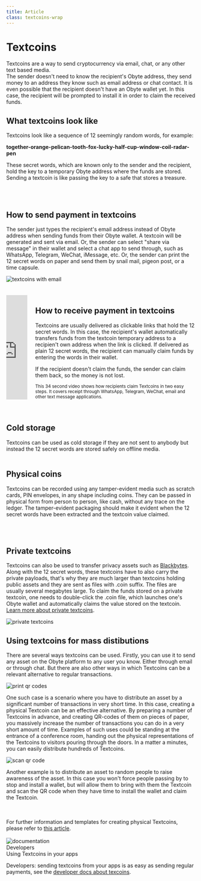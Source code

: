 ```yaml
---
title: Article
class: textcoins-wrap
---
```


# Textcoins
<div class="sub-block">
    Textcoins are a way to send cryptocurrency via email, chat, or any other text based media.
</div>
<div class="sub-text-block">
    The sender doesn't need to know the recipient's Obyte address, they send money to an address they know such as email address or chat contact. It is even possible that the recipient doesn't have an Obyte wallet yet. In this case, the recipient will be prompted to install it in order to claim the received funds.
</div>

## What textcoins look like
Textcoins look like a sequence of 12 seemingly random words, for example:
<div class="white-block">
    <b>together-orange-pelican-tooth-fox-lucky-half-cup-window-coil-radar-pen</b>
</div>
<p class="med-width">These secret words, which are known only to the sender and the recipient, hold the key to a temporary Obyte address where the funds are stored. Sending a textcoin is like passing the key to a safe that stores a treasure.</p>
<br><br>

## How to send payment in textcoins
<div class="flex-block">
    <div class="info-block">
        <p>The sender just types the recipient's email address instead of Obyte address when sending funds from their Obyte wallet. A textcoin will be generated and sent via email. Or, the sender can select "share via message" in their wallet and select a chat app to send through, such as WhatsApp, Telegram, WeChat, iMessage, etc. Or, the sender can print the 12 secret words on paper and send them by snail mail, pigeon post, or a time capsule.</p>
    </div>
    <div class="img-block">
        <img src="/user/themes/obyte/assets/textcoins/img1.png" alt="textcoins with email">
    </div>
</div>
<br><br>
<div class="columns">
    <div class="column col-7 col-sm-12">
        <div class="video-block">
            <iframe width="100%" height="100%" src="https://www.youtube.com/embed/ELKpFTOJtmU" frameborder="0" allow="accelerometer; autoplay; encrypted-media; gyroscope; picture-in-picture" allowfullscreen></iframe>
        </div>
    </div>
    <div class="column col-5 col-sm-12">
        <div class="text-block">
            <h2>How to receive payment in textcoins</h2>
            <p>Textcoins are usually delivered as clickable links that hold the 12 secret words. In this case, the recipient's wallet automatically transfers funds from the textcoin temporary address to a recipien't own address when the link is clicked. If delivered as plain 12 secret words, the recipient can manually claim funds by entering the words in their wallet.</p>
            <p>If the recipient doesn't claim the funds, the sender can claim them back, so the money is not lost.</p>
            <small>This 34 second video shows how recipients claim Textcoins in two easy steps. It covers receipt through WhatsApp, Telegram, WeChat, email and other text message applications.</small>
        </div>
    </div>
</div>
<br><br>

## Cold storage
Textcoins can be used as cold storage if they are not sent to anybody but instead the 12 secret words are stored safely on offline media.
<br><br>

## Physical coins
<p class="max-width">Textcoins can be recorded using any tamper-evident media such as scratch cards, PIN envelopes, in any shape including coins. They can be passed in physical form from person to person, like cash, without any trace on the ledger. The tamper-evident packaging should make it evident when the 12 secret words have been extracted and the textcoin value claimed.</p>
<br><br>

## Private textcoins
<div class="flex-block">
    <div class="info-block">
        <p>
            Textcoins can also be used to transfer privacy assets such as <a href="/platform/blackbytes">Blackbytes</a>. 
            Along with the 12 secret words, these textcoins have to also carry the private payloads, that's why they are 
            much larger than textcoins holding public assets and they are sent as files with .coin suffix. The files are 
            usually several megabytes large. To claim the funds stored on a private textcoin, one needs to double-click 
            the .coin file, which launches one's Obyte wallet and automatically claims the value stored on the textcoin. 
            <a href="https://blog.obyte.org/private-textcoins-6a2288d80757" target="_blank" rel="noopener">Learn more about private textcoins</a>.
        </p>
    </div>
    <div class="img-block">
        <img src="/user/themes/obyte/assets/textcoins/img2.png" alt="private textcoins">
    </div>
</div>

## Using textcoins for mass distibutions
<p class="max-width">There are several ways textcoins can be used. Firstly, you can use it to send any asset on the Obyte platform to any user you know. Either through email or through chat. But there are also other ways in which Textcoins can be a relevant alternative to regular transactions.</p>
<div class="flex-text">
    <div class="img-block">
        <img src="/user/themes/obyte/assets/textcoins/svg1.svg" alt="print qr codes">
    </div>
    <div class="info-block">
        <p>One such case is a scenario where you have to distribute an asset by a significant number of transactions in very short time. In this case, creating a physical Textcoin can be an effective alternative. By preparing a number of Textcoins in advance, and creating QR-codes of them on pieces of paper, you massively increase the number of transactions you can do in a very short amount of time. Examples of such uses could be standing at the entrance of a conference room, handing out the physical representations of the Textcoins to visitors pouring through the doors. In a matter a minutes, you can easily distribute hundreds of Textcoins.</p>
    </div>
</div>
<div class="flex-text">
    <div class="img-block">
        <img src="/user/themes/obyte/assets/textcoins/svg2.svg" alt="scan qr code">
    </div>
    <div class="info-block">
        <p>Another example is to distribute an asset to random people to raise awareness of the asset. In this case you won't force people passing by to stop and install a wallet, but will allow them to bring with them the Textcoin and scan the QR code when they have time to install the wallet and claim the Textcoin.</p>
    </div>
</div>
<br><br>
For further information and templates for creating physical Textcoins, please refer to <a href="https://medium.com/obyte-help/creating-physical-obyte-textcoins-14f1f1ba7455" target="_blank" rel="noopener">this article</a>.
<br><br>
<div class="dev-blog">
    <div class="dev-img-block">
        <img src="/user/themes/obyte/assets/chatbots/doc.svg" alt="documentation">
    </div>
    <div class="info-block">
        <div class="cat">Developers</div>
        <div class="title">Using Textcoins in your apps</div>
        <p>
            Developers: sending textcoins from your apps is as easy as sending regular payments, see the 
            <a href="https://developer.obyte.org/payments/textcoins" target="_blank" rel="noopener">developer docs about texcoins</a>.
        </p>
    </div>
</div>

